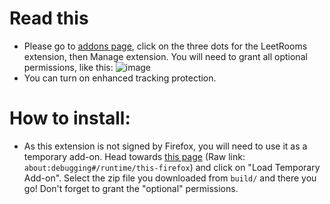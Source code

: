 # Read this
- Please go to [addons page](about:addons), click on the three dots for the LeetRooms extension, then Manage extension. You will need to grant all optional permissions, like this:
![image](https://github.com/ChiefChippy2/leetrooms-ff/assets/58668179/926706c5-2e28-4fa5-8ccd-824ce17c99d4)
- You can turn on enhanced tracking protection.
# How to install:
- As this extension is not signed by Firefox, you will need to use it as a temporary add-on. Head towards [this page](about:debugging#/runtime/this-firefox) (Raw link: `about:debugging#/runtime/this-firefox`) and click on "Load Temporary Add-on". Select the zip file you downloaded from `build/` and there you go! Don't forget to grant the "optional" permissions.
